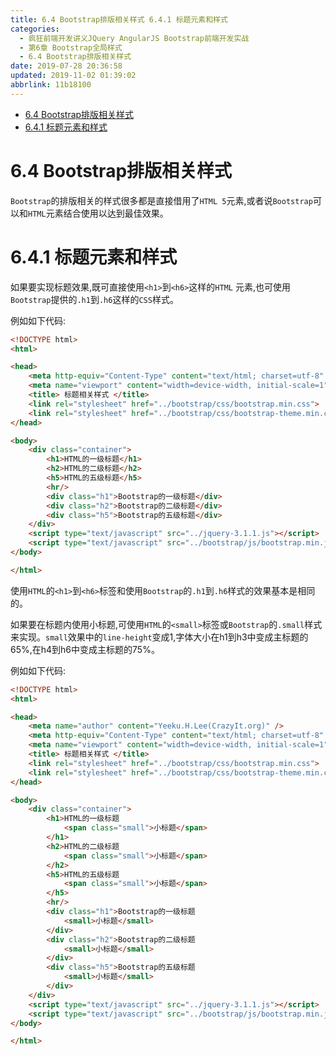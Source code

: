 ```yaml
---
title: 6.4 Bootstrap排版相关样式 6.4.1 标题元素和样式
categories: 
  - 疯狂前端开发讲义JQuery AngularJS Bootstrap前端开发实战
  - 第6章 Bootstrap全局样式
  - 6.4 Bootstrap排版相关样式
date: 2019-07-28 20:36:58
updated: 2019-11-02 01:39:02
abbrlink: 11b18100
---
```

- [6.4 Bootstrap排版相关样式](/ReadingNotes/11b18100/#6-4-Bootstrap排版相关样式)
- [6.4.1 标题元素和样式](/ReadingNotes/11b18100/#6-4-1-标题元素和样式)

<!--more-->
<script src="https://cdn.bootcss.com/jquery/3.4.0/jquery.slim.min.js"></script>
<script>$(document).ready(function () {$(".post-body > ul:nth-child(1)").hide();});</script>

<!--end-->
<!--SSTStart-->
<!--SSTStart-->
# 6.4 Bootstrap排版相关样式 #
`Bootstrap`的排版相关的样式很多都是直接借用了`HTML 5`元素,或者说`Bootstrap`可以和`HTML`元素结合使用以达到最佳效果。
# 6.4.1 标题元素和样式 #
如果要实现标题效果,既可直接使用`<h1>`到`<h6>`这样的`HTML` 元素,也可使用`Bootstrap`提供的`.h1`到`.h6`这样的`CSS`样式。
<!--SSTStop-->

例如如下代码:
```html
<!DOCTYPE html>
<html>

<head>
	<meta http-equiv="Content-Type" content="text/html; charset=utf-8" />
	<meta name="viewport" content="width=device-width, initial-scale=1">
	<title> 标题相关样式 </title>
	<link rel="stylesheet" href="../bootstrap/css/bootstrap.min.css">
	<link rel="stylesheet" href="../bootstrap/css/bootstrap-theme.min.css">
</head>

<body>
	<div class="container">
		<h1>HTML的一级标题</h1>
		<h2>HTML的二级标题</h2>
		<h5>HTML的五级标题</h5>
		<hr/>
		<div class="h1">Bootstrap的一级标题</div>
		<div class="h2">Bootstrap的二级标题</div>
		<div class="h5">Bootstrap的五级标题</div>
	</div>
	<script type="text/javascript" src="../jquery-3.1.1.js"></script>
	<script type="text/javascript" src="../bootstrap/js/bootstrap.min.js"></script>
</body>

</html>
```
<!--SSTStart-->
使用`HTML`的`<h1>`到`<h6>`标签和使用`Bootstrap`的`.h1`到`.h6`样式的效果基本是相同的。

如果要在标题内使用小标题,可使用`HTML`的`<small>`标签或`Bootstrap`的`.small`样式来实现。`small`效果中的`line-height`变成1,字体大小在h1到h3中变成主标题的65%,在h4到h6中变成主标题的75%。
<!--SSTStop-->

例如如下代码:
```html
<!DOCTYPE html>
<html>

<head>
	<meta name="author" content="Yeeku.H.Lee(CrazyIt.org)" />
	<meta http-equiv="Content-Type" content="text/html; charset=utf-8" />
	<meta name="viewport" content="width=device-width, initial-scale=1">
	<title> 标题相关样式 </title>
	<link rel="stylesheet" href="../bootstrap/css/bootstrap.min.css">
	<link rel="stylesheet" href="../bootstrap/css/bootstrap-theme.min.css">
</head>

<body>
	<div class="container">
		<h1>HTML的一级标题
			<span class="small">小标题</span>
		</h1>
		<h2>HTML的二级标题
			<span class="small">小标题</span>
		</h2>
		<h5>HTML的五级标题
			<span class="small">小标题</span>
		</h5>
		<hr/>
		<div class="h1">Bootstrap的一级标题
			<small>小标题</small>
		</div>
		<div class="h2">Bootstrap的二级标题
			<small>小标题</small>
		</div>
		<div class="h5">Bootstrap的五级标题
			<small>小标题</small>
		</div>
	</div>
	<script type="text/javascript" src="../jquery-3.1.1.js"></script>
	<script type="text/javascript" src="../bootstrap/js/bootstrap.min.js"></script>
</body>

</html>
```

